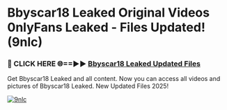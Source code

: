 # Bbyscar18 Leaked Original Videos 0nlyFans Leaked - Files Updated! (9nlc)

<h3>🔴 CLICK HERE 🌐==►► <a href="https://tinyurl.com/ehrbuxhb" rel="nofollow">Bbyscar18 Leaked Updated Files</a></h3>

Get Bbyscar18 Leaked and all content. Now you can access all videos and pictures of Bbyscar18 Leaked. New Updated Files 2025!

[![9nlc](https://i.imgur.com/lVYEuWS.gif)](https://tinyurl.com/ehrbuxhb)
